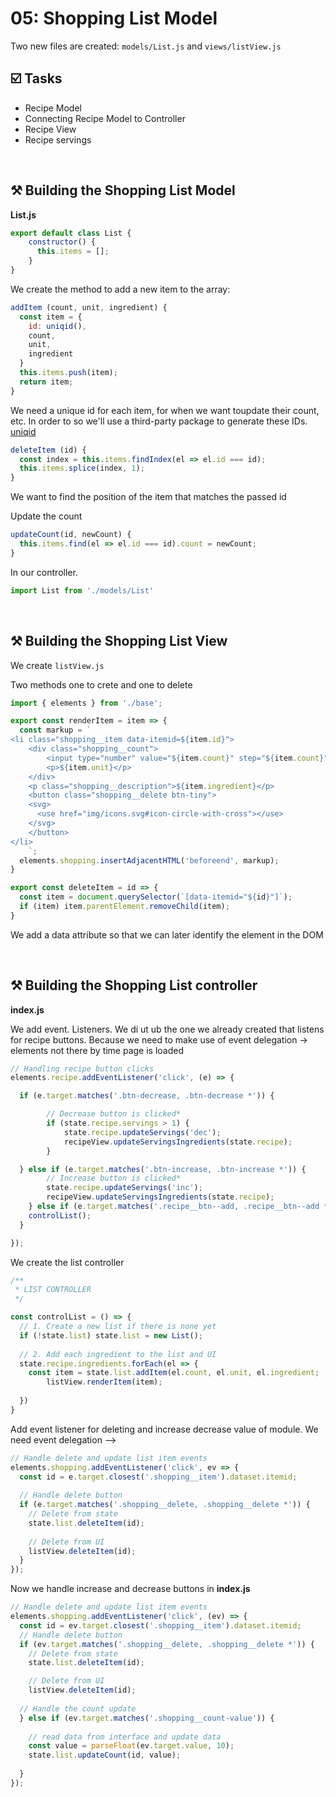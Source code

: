 # 05: Shopping List Model

Two new files are created: `models/List.js` and `views/listView.js`



## ☑️ Tasks

- Recipe Model
- Connecting Recipe Model to Controller
- Recipe View
- Recipe servings 

  

<br />



## ⚒️ Building the Shopping List Model



**List.js**

```js
export default class List {
  	constructor() {
      this.items = [];
    }
}
```

We create the method to add a new item to the array:

```js
addItem (count, unit, ingredient) {
  const item = {
    id: uniqid(),
    count,
    unit,
    ingredient
  }
  this.items.push(item);
  return item;
}
```

We need a unique id for each item, for when we want toupdate their count, etc. In order to so we'll use a third-party package to generate these IDs. [uniqid](https://github.com/adamhalasz/uniqid)



```js
deleteItem (id) {
  const index = this.items.findIndex(el => el.id === id);
  this.items.splice(index, 1);
}
```

We want to find the position of the item that matches the passed id



Update the count

```js
updateCount(id, newCount) {
  this.items.find(el => el.id === id).count = newCount;
}
```



In our controller.

```js
import List from './models/List'
```





<br >



## ⚒️ Building the Shopping List View

We create `listView.js`

Two methods one to crete and one to delete

```js
import { elements } from './base';

export const renderItem = item => {
  const markup = `
<li class="shopping__item data-itemid=${item.id}">
	<div class="shopping__count">
		<input type="number" value="${item.count}" step="${item.count}" class="shopping__count--value">
		<p>${item.unit}</p>
	</div>
	<p class="shopping__description">${item.ingredient}</p>
	<button class="shopping__delete btn-tiny">
    <svg>
      <use href="img/icons.svg#icon-circle-with-cross"></use>
    </svg>
	</button>
</li>
	`;
  elements.shopping.insertAdjacentHTML('beforeend', markup);
}

export const deleteItem = id => {
  const item = document.querySelector(`[data-itemid="${id}"]`);
  if (item) item.parentElement.removeChild(item);
}
```

We add a data attribute so that we can later identify the element in the DOM



<br >

## ⚒️ Building the Shopping List controller

**index.js**

We add event. Listeners. We di ut ub the one we already created that listens for recipe buttons. Because we need to make use of event delegation -> elements not there by time page is loaded

```js
// Handling recipe button clicks
elements.recipe.addEventListener('click', (e) => {

  if (e.target.matches('.btn-decrease, .btn-decrease *')) {

		// Decrease button is clicked*
		if (state.recipe.servings > 1) {
			state.recipe.updateServings('dec');
			recipeView.updateServingsIngredients(state.recipe);
		}

  } else if (e.target.matches('.btn-increase, .btn-increase *')) {
		// Increase button is clicked*
		state.recipe.updateServings('inc');
		recipeView.updateServingsIngredients(state.recipe);
	} else if (e.target.matches('.recipe__btn--add, .recipe__btn--add *')) {
    controlList();
  }

});
```

We create the list controller

```js
/**
 * LIST CONTROLLER
 */

const controlList = () => {
  // 1. Create a new list if there is none yet
  if (!state.list) state.list = new List();
  
  // 2. Add each ingredient to the list and UI
  state.recipe.ingredients.forEach(el => {
    const item = state.list.addItem(el.count, el.unit, el.ingredient;
		listView.renderItem(item);
                       
  })
}
```

Add event listener for deleting and increase decrease value of module. We need event delegation --> 

```js
// Handle delete and update list item events
elements.shopping.addEventListener('click', ev => {
  const id = e.target.closest('.shopping__item').dataset.itemid;
  
  // Handle delete button
  if (e.target.matches('.shopping__delete, .shopping__delete *')) {
    // Delete from state
    state.list.deleteItem(id);
    
    // Delete from UI
    listView.deleteItem(id);
  }
});
```

Now we handle increase and decrease buttons in **index.js**

```js
// Handle delete and update list item events
elements.shopping.addEventListener('click', (ev) => {
  const id = ev.target.closest('.shopping__item').dataset.itemid;
  // Handle delete button
  if (ev.target.matches('.shopping__delete, .shopping__delete *')) {
    // Delete from state
    state.list.deleteItem(id);

    // Delete from UI
    listView.deleteItem(id);
    
  // Handle the count update
  } else if (ev.target.matches('.shopping__count-value')) {
   
    // read data from interface and update data
    const value = parseFloat(ev.target.value, 10);
    state.list.updateCount(id, value);
    
  }
});
```

